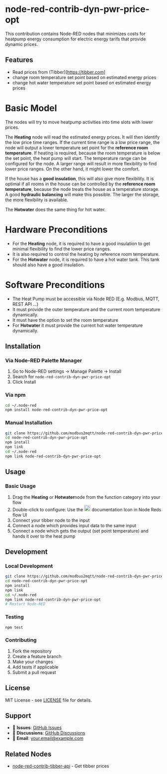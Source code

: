 # node-red-contrib-dyn-pwr-price-opt

This contribution contains Node-RED nodes that minimizes costs for heatpump energy consumption for electric energy tarifs that provide dynamic prices.

## Features

- Read prices from (Tibber)[https://tibber.com]
- change room temperature set point based on estimated energy prices
- change hot water temperature set point  based on estimated energy prices
# Basic Model

The nodes will try to move heatpump activities into time slots with lower prices.

The **Heating** node will read the estimated energy prices.
It will then identify the low price time ranges.
If the current time range is a low price range, the node will output a lower temperature set point for the **reference room temperature**.
If heating is required, because the room temperature is below the set point, the heat pump will start.
The temperature range can be configured for the node. A larger range will result in more flexibility to find lower price ranges.
On the other hand, it might lower the comfort.

If the house has a **good insulation**, this will also give more flexibility.
It is optimal if all rooms in the house can be controlled by the **reference room temperature**, because the node treats the house as a temperature storage.
A good **hydraulic balancing** will make this possible.
The larger the storage, the more flexibility is available.

The **Hotwater** does the same thing for hot water. 

# Hardware Preconditions
- For the **Heating** node, it is required to have a good insulation to get minimal flexibility to find the lower price ranges.
- It is also required to control the heating by reference room temperature.
- For the **Hotwater** node, it is required to have a hot water tank. This tank should also have a good insulation.

# Software Preconditions
- The Heat Pump must be accessible via Node RED (E.g. Modbus, MQTT, REST API ...)
- It must provide the outer temperature and the current room temperature dynamically.
- It must have the option to set the room temperature
- For **Hotwater** it must provide the current hot water temperature dynamically.

## Installation

### Via Node-RED Palette Manager
1. Go to Node-RED settings → Manage Palette → Install
2. Search for `node-red-contrib-dyn-pwr-price-opt`
3. Click Install

### Via npm
```bash
cd ~/.node-red
npm install node-red-contrib-dyn-pwr-price-opt
```

### Manual Installation
```bash
git clone https://github.com/modbus2mqtt/node-red-contrib-dyn-pwr-price-opt.git
cd node-red-contrib-dyn-pwr-price-opt
npm install
npm link
cd ~/.node-red
npm link node-red-contrib-dyn-pwr-price-opt
```

## Usage

### Basic Usage

1. Drag the **Heating** or **Hotwater**node from the function category into your flow
2. Double-click to configure:
   Use the <img src="https://raw.githubusercontent.com/FortAwesome/Font-Awesome/6.x/svgs/solid/book.svg" width="20" height="20"> documentation Icon in Node Reds flow UI
3. Connect your tibber node to the input
4. Connect a node which provides input data to the same input
5. Connect a node which gets the output (set point temperature) and hands it over to the heat pump

## Development

### Local Development
```bash
git clone https://github.com/modbus2mqtt/node-red-contrib-dyn-pwr-price-opt.git
cd node-red-contrib-dyn-pwr-price-opt
npm install
npm link
cd ~/.node-red
npm link node-red-contrib-dyn-pwr-price-opt
# Restart Node-RED
```

### Testing
```bash
npm test
```

### Contributing
1. Fork the repository
2. Create a feature branch
3. Make your changes
4. Add tests if applicable
5. Submit a pull request

## License

MIT License - see [LICENSE](LICENSE) file for details.

## Support

- 🐛 **Issues**: [GitHub Issues](https://github.com/modbus2mqtt/node-red-contrib-dyn-pwr-price-opt/issues)
- 💬 **Discussions**: [GitHub Discussions](https://github.com/modbus2mqtt/node-red-contrib-dyn-pwr-price-opt/discussions)
- 📧 **Email**: your.email@example.com

## Related Nodes

- [node-red-contrib-tibber-api](https://flows.nodered.org/node/node-red-contrib-tibber-api) - Get tibber prices
